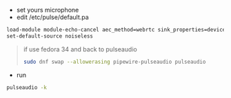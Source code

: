 
- set yours microphone
- edit /etc/pulse/default.pa
 
```sh
load-module module-echo-cancel aec_method=webrtc sink_properties=device.description="noiseless" aec_args="analog_gain_control=0 digital_gain_control=0"
set-default-source noiseless
```
> if use fedora 34 and back to pulseaudio
> ```sh
> sudo dnf swap --allowerasing pipewire-pulseaudio pulseaudio
> ```

- run 
```sh
pulseaudio -k
```
